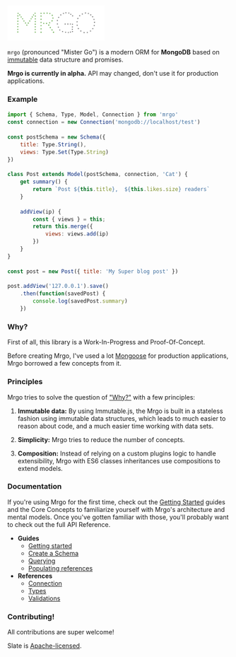 <img src="logo.png" width="220" />

`mrgo` (pronounced "Mister Go") is a modern ORM for **MongoDB** based on [immutable](https://facebook.github.io/immutable-js/) data structure and promises.

**Mrgo is currently in alpha.** API may changed, don't use it for production applications.

### Example

```js
import { Schema, Type, Model, Connection } from 'mrgo'
const connection = new Connection('mongodb://localhost/test')

const postSchema = new Schema({
    title: Type.String(),
    views: Type.Set(Type.String)
})

class Post extends Model(postSchema, connection, 'Cat') {
    get summary() {
        return `Post ${this.title},  ${this.likes.size} readers`
    }

    addView(ip) {
        const { views } = this;
        return this.merge({
            views: views.add(ip)
        })
    }
}

const post = new Post({ title: 'My Super blog post' })

post.addView('127.0.0.1').save()
    .then(function(savedPost) {
        console.log(savedPost.summary)
    })
```

### Why?

First of all, this library is a Work-In-Progress and Proof-Of-Concept.

Before creating Mrgo, I've used a lot [Mongoose](http://mongoosejs.com) for production applications, Mrgo borrowed a few concepts from it.

### Principles

Mrgo tries to solve the question of ["Why?"](#why) with a few principles:

1. **Immutable data:** By using Immutable.js, the Mrgo is built in a stateless fashion using immutable data structures, which leads to much easier to reason about code, and a much easier time working with data sets.

2. **Simplicity:** Mrgo tries to reduce the number of concepts.

3. **Composition:** Instead of relying on a custom plugins logic to handle extensibility,
Mrgo with ES6 classes inheritances use compositions to extend models.

### Documentation

If you're using Mrgo for the first time, check out the [Getting Started](docs/getting-started.md) guides and the Core Concepts to familiarize yourself with Mrgo's architecture and mental models. Once you've gotten familiar with those, you'll probably want to check out the full API Reference.

- **Guides**
    - [Getting started](docs/getting-started.md)
    - [Create a Schema](docs/create-schema.md)
    - [Querying](docs/querying.md)
    - [Populating references](docs/populating.md)
- **References**
    - [Connection](docs/reference/connection.md)
    - [Types](docs/reference/types.md)
    - [Validations](docs/reference/validations.md)

### Contributing!

All contributions are super welcome!

Slate is [Apache-licensed](LICENSE).
